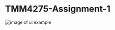 # TMM4275-Assignment-1

![image of ui example](https://github.com/aspleym/TMM4275-Assignment-1/blob/main/images/ui.png)
